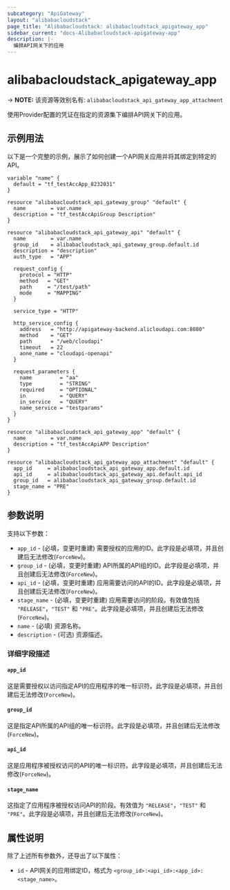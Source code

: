```yaml
---
subcategory: "ApiGateway"
layout: "alibabacloudstack"
page_title: "Alibabacloudstack: alibabacloudstack_apigateway_app"
sidebar_current: "docs-Alibabacloudstack-apigateway-app"
description: |- 
  编排API网关下的应用
---
```


# alibabacloudstack_apigateway_app
-> **NOTE:** 该资源等效别名有: `alibabacloudstack_api_gateway_app_attachment`

使用Provider配置的凭证在指定的资源集下编排API网关下的应用。

## 示例用法

以下是一个完整的示例，展示了如何创建一个API网关应用并将其绑定到特定的API。

```hcl
variable "name" {
  default = "tf_testAccApp_8232031"
}

resource "alibabacloudstack_api_gateway_group" "default" {
  name        = var.name
  description = "tf_testAccApiGroup Description"
}

resource "alibabacloudstack_api_gateway_api" "default" {
  name        = var.name
  group_id    = alibabacloudstack_api_gateway_group.default.id
  description = "description"
  auth_type   = "APP"

  request_config {
    protocol = "HTTP"
    method   = "GET"
    path     = "/test/path"
    mode     = "MAPPING"
  }

  service_type = "HTTP"

  http_service_config {
    address   = "http://apigateway-backend.alicloudapi.com:8080"
    method    = "GET"
    path      = "/web/cloudapi"
    timeout   = 22
    aone_name = "cloudapi-openapi"
  }

  request_parameters {
    name         = "aa"
    type         = "STRING"
    required     = "OPTIONAL"
    in           = "QUERY"
    in_service   = "QUERY"
    name_service = "testparams"
  }
}

resource "alibabacloudstack_api_gateway_app" "default" {
  name        = var.name
  description = "tf_testAccApiAPP Description"
}

resource "alibabacloudstack_api_gateway_app_attachment" "default" {
  app_id     = alibabacloudstack_api_gateway_app.default.id
  api_id     = alibabacloudstack_api_gateway_api.default.api_id
  group_id   = alibabacloudstack_api_gateway_group.default.id
  stage_name = "PRE"
}
```

## 参数说明

支持以下参数：

* `app_id` - (必填，变更时重建) 需要授权的应用的ID。此字段是必填项，并且创建后无法修改(`ForceNew`)。
* `group_id` - (必填，变更时重建) API所属的API组的ID。此字段是必填项，并且创建后无法修改(`ForceNew`)。
* `api_id` - (必填，变更时重建) 应用需要访问的API的ID。此字段是必填项，并且创建后无法修改(`ForceNew`)。
* `stage_name` - (必填，变更时重建) 应用需要访问的阶段。有效值包括 `"RELEASE"`，`"TEST"` 和 `"PRE"`。此字段是必填项，并且创建后无法修改(`ForceNew`)。
* `name` - (必填) 资源名称。
* `description` - (可选) 资源描述。

### 详细字段描述

#### `app_id`
这是需要授权以访问指定API的应用程序的唯一标识符。此字段是必填项，并且创建后无法修改(`ForceNew`)。

#### `group_id`
这是指定API所属的API组的唯一标识符。此字段是必填项，并且创建后无法修改(`ForceNew`)。

#### `api_id`
这是应用程序被授权访问的API的唯一标识符。此字段是必填项，并且创建后无法修改(`ForceNew`)。

#### `stage_name`
这指定了应用程序被授权访问API的阶段。有效值为 `"RELEASE"`，`"TEST"` 和 `"PRE"`。此字段是必填项，并且创建后无法修改(`ForceNew`)。

## 属性说明

除了上述所有参数外，还导出了以下属性：

* `id` - API网关的应用绑定ID，格式为 `<group_id>:<api_id>:<app_id>:<stage_name>`。